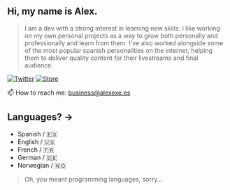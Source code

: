 ## Hi, my name is Alex.

> I am a dev with a strong interest in learning new skills.
> I like working on my own personal projects as a way to grow both personally and professionally and learn from them.
> I've also worked alongside some of the most popular spanish personalities on the internet, helping them to deliver quality content for their livestreams and final audience.
 
[![Twitter](https://img.shields.io/twitter/follow/aleexexe?logo=twitter&logoColor=white&color=darkgreen&label=Twitter&style=for-the-badge)](https://twitter.com/aleexexe)
[![Store](https://img.shields.io/discord/1008450130015436881?logo=discord&logoColor=white&color=darkgreen&label=Store&style=for-the-badge)](https://discord.com/invite/VhFta3cWND)

📫 How to reach me: business@alexexe.es

## Languages? → 
- Spanish / 🇪🇸
- English / 🇺🇸
- French / 🇫🇷
- German / 🇩🇪
- Norwegian / 🇳🇴 

>Oh, you meant programming languages, sorry...
